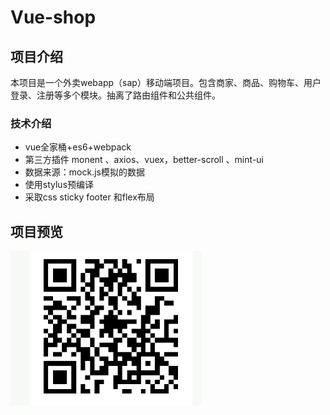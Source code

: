 # Vue-shop

## 项目介绍

本项目是一个外卖webapp（sap）移动端项目。包含商家、商品、购物车、用户登录、注册等多个模块。抽离了路由组件和公共组件。

###  技术介绍

- vue全家桶+es6+webpack
- 第三方插件 monent 、axios、vuex，better-scroll 、mint-ui
- 数据来源：mock.js模拟的数据
- 使用stylus预编译
- 采取css sticky footer 和flex布局

## 项目预览



![1590576499733](https://github.com/weihuayao/Vue-shop/blob/master/assets/1590576499733.png)

